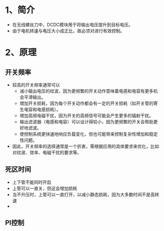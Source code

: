 # 1、简介
* 在无线螺丝刀中，DCDC模块用于将输出电压提升到目标电压。
* 由于电机转速与电压大小成正比，故必须对进行有效控制。
# 2、原理
## 开关频率
* 较高的开关频率通常可以
  * 减小输出电压的纹波，因为更频繁的开关动作意味着电感和电容有更多机会平滑输出。
  * 增加开关损耗，因为每个开关动作都会有一定的开关损耗（如开关管的寄生电容和电感损耗）。
  * 增加高频电磁干扰，因为开关的高频信号可能会产生更多的辐射干扰。
  * 输出滤波器（电感和电容）可以设计得较小，因为更频繁的开关会帮助更好地滤波。
  * 使控制系统更快速地响应负载变化，但也可能带来控制复杂性增加和稳定性问题。
* 因此，开关频率的选择通常是一个折衷，需根据应用的具体要求来优化，比如对纹波、效率、电磁干扰的要求等。
## 死区时间
* 上下管不能同时开启
* 上管可以一直关，但这会增加损耗
* 当不升压时，上管可以一直打开，以减小静态损耗，因为大多数时间不是高转速
* 
## PI控制